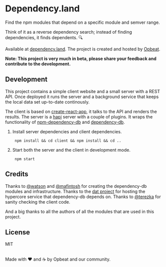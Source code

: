 # Dependency.land

Find the npm modules that depend on a specific module and semver range.

Think of it as a reverse dependency search; instead of finding dependencies, it finds dependents. 🔍

Available at [dependency.land](http://dependency.land/). The project is created and hosted by [Opbeat](https://opbeat.com).

**Note: This project is very much in beta, please share your feedback and contribute to the development.**

## Development

This project contains a simple client website and a small server with a REST API. Once deployed it runs the server and a background service that keeps the local data set up-to-date continously.

The client is based on [create-react-app](https://github.com/facebookincubator/create-react-app), it talks to the API and renders the results. The server is a [hapi](https://hapijs.com/) server with a couple of plugins. It wraps the functionality of [npm-dependency-db](https://www.npmjs.com/package/npm-dependency-db) and [dependency-db](https://www.npmjs.com/package/dependency-db).

1. Install server dependencies and client dependencies.

		npm install && cd client && npm install && cd ..

2. Start both the server and the client in development mode.

		npm start


## Credits

Thanks to [@watson](https://github.com/watson) and [@mafintosh](https://github.com/mafintosh) for creating the dependency-db modules and infrastructure. Thanks to the [dat project](https://datproject.org/) for hosting the hypercore service that dependency-db depends on. Thanks to [@terezka](https://github.com/terezka) for sanity checking the client code.

And a big thanks to all the authors of all the modules that are used in this project.

## License

MIT

<br>Made with ♥️ and ☕️ by Opbeat and our community.
